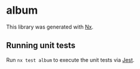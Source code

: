 # album

This library was generated with [Nx](https://nx.dev).

## Running unit tests

Run `nx test album` to execute the unit tests via [Jest](https://jestjs.io).
